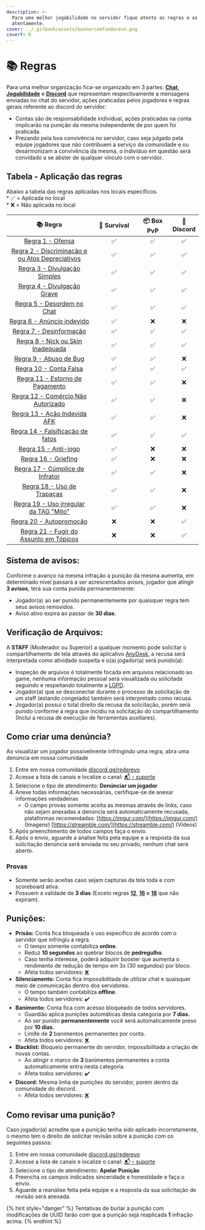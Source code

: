 ```yaml
---
description: >-
  Para uma melhor jogabilidade no servidor fique atento as regras e as leia
  atentamente.
cover: ../.gitbook/assets/bannercomfundorevo.png
coverY: 0
---
```


# 📚 Regras

Para uma melhor organização fica-se organizado em 3 partes: [**Chat**](chat.md), [**Jogabilidade**](jogabilidade.md) e [**Discord**](discord.md) que representam respectivamente a mensagens enviadas no chat do servidor, ações praticadas pelos jogadores e regras gerais referente ao discord do servidor:

* Contas são de responsabilidade individual, ações praticadas na conta implicarão na punição da mesma independente de por quem foi praticada.
* Prezando pela boa convivência no servidor, caso seja julgado pela equipe jogadores que não contribuem a serviço da comunidade e ou desarmonizam a convivência da mesma, o indivíduo em questão será convidado a se abster de qualquer vínculo com o servidor.

## Tabela - Aplicação das regras

Abaixo a tabela das regras aplicadas nos locais específicos.\
\* ✅ = Aplicada no local\
\* ❌ = Não aplicada no local

<table><thead><tr><th width="339" align="center">📚 Regra</th><th width="148" align="center">🌳 Survival</th><th width="129" align="center">📦 Box PvP</th><th align="center">📱 Discord</th></tr></thead><tbody><tr><td align="center"><a href="chat.md#01">Regra 1 - Ofensa</a></td><td align="center">✅</td><td align="center">✅</td><td align="center">✅</td></tr><tr><td align="center"><a href="chat.md#01-1">Regra 2 - Discriminação e ou Atos Depreciativos</a></td><td align="center">✅</td><td align="center">✅</td><td align="center">✅</td></tr><tr><td align="center"><a href="chat.md#02">Regra 3 - Divulgação Simples</a></td><td align="center">✅</td><td align="center">✅</td><td align="center">✅</td></tr><tr><td align="center"><a href="chat.md#02-1">Regra 4 - Divulgação Grave</a></td><td align="center">✅</td><td align="center">✅</td><td align="center">✅</td></tr><tr><td align="center"><a href="chat.md#02-2">Regra 5 - Desordem no Chat</a></td><td align="center">✅</td><td align="center">✅</td><td align="center">✅</td></tr><tr><td align="center"><a href="chat.md#02-3">Regra 6 - Anúncio indevido</a></td><td align="center">✅</td><td align="center">❌</td><td align="center">❌</td></tr><tr><td align="center"><a href="chat.md#02-4">Regra 7 - Desinformação</a></td><td align="center">✅</td><td align="center">✅</td><td align="center">✅</td></tr><tr><td align="center"><a href="jogabilidade.md#01">Regra 8 - Nick ou Skin Inadequada</a></td><td align="center">✅</td><td align="center">✅</td><td align="center">✅</td></tr><tr><td align="center"><a href="jogabilidade.md#regra-09-abuso-de-bug">Regra 9 - Abuso de Bug</a></td><td align="center">✅</td><td align="center">✅</td><td align="center">❌</td></tr><tr><td align="center"><a href="jogabilidade.md#01-1">Regra 10 - Conta Falsa</a></td><td align="center">✅</td><td align="center">✅</td><td align="center">✅</td></tr><tr><td align="center"><a href="jogabilidade.md#01-2">Regra 11 - Estorno de Pagamento</a></td><td align="center">✅</td><td align="center">✅</td><td align="center">❌</td></tr><tr><td align="center"><a href="jogabilidade.md#01-3">Regra 12 - Comércio Não Autorizado</a></td><td align="center">✅</td><td align="center">✅</td><td align="center">❌</td></tr><tr><td align="center"><a href="jogabilidade.md#regra-13-acao-indevida-afk">Regra 13 - Ação Indevida AFK</a></td><td align="center">✅</td><td align="center">✅</td><td align="center">❌</td></tr><tr><td align="center"><a href="jogabilidade.md#regra-14-falsificacao-de-fatos">Regra 14 - Falsificação de fatos</a></td><td align="center">✅</td><td align="center">✅</td><td align="center">✅</td></tr><tr><td align="center"><a href="jogabilidade.md#01-4">Regra 15 - Anti-jogo</a></td><td align="center">✅</td><td align="center">❌</td><td align="center">❌</td></tr><tr><td align="center"><a href="jogabilidade.md#01-5">Regra 16 - Griefing</a></td><td align="center">✅</td><td align="center">❌</td><td align="center">❌</td></tr><tr><td align="center"><a href="jogabilidade.md#01-6">Regra 17 - Cúmplice de Infrator</a></td><td align="center">✅</td><td align="center">✅</td><td align="center">❌</td></tr><tr><td align="center"><a href="jogabilidade.md#01-7">Regra 18 - Uso de Trapaças</a></td><td align="center">✅</td><td align="center">✅</td><td align="center">❌</td></tr><tr><td align="center"><a href="jogabilidade.md#01-8">Regra 19 - Uso irregular da TAG "Mito"</a></td><td align="center">✅</td><td align="center">✅</td><td align="center">❌</td></tr><tr><td align="center"><a href="discord.md#01">Regra 20 - Autopromoção</a></td><td align="center">❌</td><td align="center">❌</td><td align="center">✅</td></tr><tr><td align="center"><a href="discord.md#01-1">Regra 21 - Fugir do Assunto em Tópicos</a></td><td align="center">❌</td><td align="center">❌</td><td align="center">✅</td></tr></tbody></table>



## **Sistema de avisos:**

Conforme o avanço na mesma infração a punição da mesma aumenta, em determinado nível passará a ser acrescentados avisos, jogador que atingir **3 avisos**, terá sua conta punida permanentemente:

* Jogador(a) ao ser punido permanentemente por quaisquer regra tem seus avisos removidos.
* Aviso ativo expira ao passar de **30 dias**.

## Verificação de Arquivos:

A **STAFF** (Moderador ou Superior) a qualquer momento pode solicitar o compartilhamento de tela através do aplicativo [AnyDesk](https://anydesk.com/pt), a recusa será interpretada como atividade suspeita e o(a) jogador(a) será punido(a):

* Inspeção de arquivos é totalmente focada em arquivos relacionado ao game, nenhuma informação pessoal será visualizada ou solicitada seguindo e respeitando totalmente a [LGPD](https://www.gov.br/cidadania/pt-br/acesso-a-informacao/lgpd).
* Jogador(a) que se desconectar durante o processo de solicitação de um staff (estando congelado) também será interpretado como recusa.
* Jogador(a) possui o total direito da recusa da solicitação, porém será punido conforme a regra que incidiu na solicitação do compartilhamento (Inclui a recusa de execução de ferramentas auxiliares).

## Como criar uma denúncia?

Ao visualizar um jogador possivelmente infringindo uma regra, abra uma denúncia em nossa comunidade

1. Entre em nossa comunidade [discord.gg/rederevo](https://discord.com/invite/rederevo)
2. Acesse a lista de canais e localize o canal: [📬・suporte](https://discord.com/channels/793269891557490688/929227946512777216)
3. Selecione o tipo de atendimento: **Denúnciar um jogador**
4. Anexe todas informações necessárias, certifique-se de anexar informações verdadeiras
   * O campo provas somente aceita as mesmas através de links, caso não sejam anexadas a denúncia será automaticamente recusada, plataformas recomendadas: [https://imgur.com/](https://imgur.com/) (Imagens) [https://streamble.com/](https://streamble.com/) (Vídeos)
5. Após preenchimento de todos campos faça o envio.
6. Após o envio, aguarde a analise feita pela equipe e a resposta da sua solicitação denúncia será enviada no seu privado, nenhum chat será aberto.

### Provas

* Somente serão aceitas caso sejam capturas da tela toda e com scoreboard ativa.
* Possuem a validade de **3 dias** (Exceto regras [**12**](jogabilidade.md#01-3), [**16**](jogabilidade.md#01-3) e [**18**](jogabilidade.md#01-7) que não expiram).

## Punições:

* **Prisão:** Conta fica bloqueada o uso especifico de acordo com o servidor que infringiu a regra.
  * O tempo somente contabiliza **online**.
  * Reduz **10 segundos** ao quebrar blocos de **pedregulho**.
  * Caso tenha interesse, poderá adquirir booster que aumenta o rendimento de redução de tempo em 3x (30 segundos) por bloco.
  * Afeta todos servidores: [❌](https://emojiterra.com/pt/x-vermelho/)
* **Silenciamento:** Conta fica impossibilitada de utilizar chat e quaisquer meio de comunicação dentro dos servidores.&#x20;
  * O tempo também contabiliza **offline**.
  * Afeta todos servidores: ✔️
* **Banimento:** Conta fica com acesso bloqueado de todos servidores.&#x20;
  * Guardião aplica punições automáticas desta categoria por **7 dias.**
  * Ao ser punido **permanentemente** você será automaticamente preso por **10 dias.**
  * Limite de **2** banimentos permanentes por conta.
  * Afeta todos servidores: [❌](https://emojiterra.com/pt/x-vermelho/)
* **Blacklist:** Bloqueio permanente do servidor, impossibilitada a criação de novas contas.
  * Ao atingir o marco de **3** banimentos permanentes a conta automaticamente entra nesta categoria.
  * Afeta todos servidores: ✔️
* **Discord:** Mesma linha de punições do servidor, porém dentro da comunidade do discord.
  * Afeta todos servidores: [❌](https://emojiterra.com/pt/x-vermelho/)

## Como revisar uma punição?

Caso jogador(a) acredite que a punição tenha sido aplicado incorretamente, o mesmo tem o direito de solicitar revisão sobre a punição com os seguintes passos:

1. Entre em nossa comunidade [discord.gg/rederevo](https://discord.com/invite/rederevo)
2. Acesse a lista de canais e localize o canal: [📬・suporte](https://discord.com/channels/793269891557490688/929227946512777216)
3. Selecione o tipo de atendimento: **Apelar Punição**
4. Preencha os campos indicados sinceridade e honestidade e faça o envio.
5. Aguarde a reanalise feita pela equipe e a resposta da sua solicitação de revisão será anexada.

{% hint style="danger" %}
Tentativas de burlar a punição com modificações de UUID farão com que a punição sejá reaplicada **1** infração acima.
{% endhint %}
